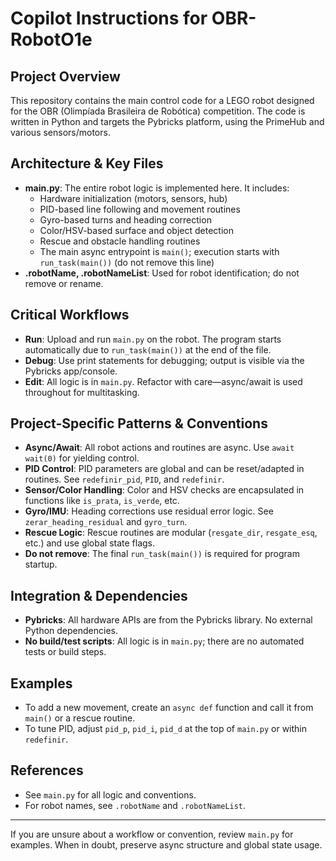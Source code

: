 # Copilot Instructions for OBR-RobotO1e

## Project Overview
This repository contains the main control code for a LEGO robot designed for the OBR (Olimpíada Brasileira de Robótica) competition. The code is written in Python and targets the Pybricks platform, using the PrimeHub and various sensors/motors.

## Architecture & Key Files
- **main.py**: The entire robot logic is implemented here. It includes:
  - Hardware initialization (motors, sensors, hub)
  - PID-based line following and movement routines
  - Gyro-based turns and heading correction
  - Color/HSV-based surface and object detection
  - Rescue and obstacle handling routines
  - The main async entrypoint is `main()`; execution starts with `run_task(main())` (do not remove this line)
- **.robotName, .robotNameList**: Used for robot identification; do not remove or rename.

## Critical Workflows
- **Run**: Upload and run `main.py` on the robot. The program starts automatically due to `run_task(main())` at the end of the file.
- **Debug**: Use print statements for debugging; output is visible via the Pybricks app/console.
- **Edit**: All logic is in `main.py`. Refactor with care—async/await is used throughout for multitasking.

## Project-Specific Patterns & Conventions
- **Async/Await**: All robot actions and routines are async. Use `await wait(0)` for yielding control.
- **PID Control**: PID parameters are global and can be reset/adapted in routines. See `redefinir_pid`, `PID`, and `redefinir`.
- **Sensor/Color Handling**: Color and HSV checks are encapsulated in functions like `is_prata`, `is_verde`, etc.
- **Gyro/IMU**: Heading corrections use residual error logic. See `zerar_heading_residual` and `gyro_turn`.
- **Rescue Logic**: Rescue routines are modular (`resgate_dir`, `resgate_esq`, etc.) and use global state flags.
- **Do not remove**: The final `run_task(main())` is required for program startup.

## Integration & Dependencies
- **Pybricks**: All hardware APIs are from the Pybricks library. No external Python dependencies.
- **No build/test scripts**: All logic is in `main.py`; there are no automated tests or build steps.

## Examples
- To add a new movement, create an `async def` function and call it from `main()` or a rescue routine.
- To tune PID, adjust `pid_p`, `pid_i`, `pid_d` at the top of `main.py` or within `redefinir`.

## References
- See `main.py` for all logic and conventions.
- For robot names, see `.robotName` and `.robotNameList`.

---
If you are unsure about a workflow or convention, review `main.py` for examples. When in doubt, preserve async structure and global state usage.
